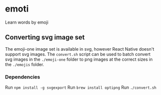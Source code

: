 # emoti
Learn words by emoji

## Converting svg image set
The emoji-one image set is available in svg, however React Native doesn't support svg images. The `convert.sh` script can be used to batch convert svg images in the `./emoji-one` folder to png images at the correct sizes in the `./emojis` folder.

### Dependencies
Run `npm install -g svgexport`
Run `brew install optipng`
Run `./convert.sh`